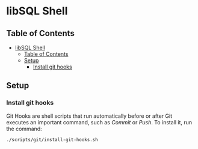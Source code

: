 # libSQL Shell

## Table of Contents

- [libSQL Shell](#libsql-shell)
  - [Table of Contents](#table-of-contents)
  - [Setup](#setup)
    - [Install git hooks](#install-git-hooks)

## Setup

### Install git hooks

Git Hooks are shell scripts that run automatically before or after Git executes an important command, such as *Commit* or *Push*. To install it, run the command:

```bash
./scripts/git/install-git-hooks.sh
```
